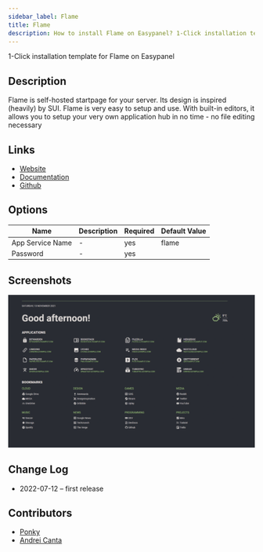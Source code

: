 ```yaml
---
sidebar_label: Flame
title: Flame
description: How to install Flame on Easypanel? 1-Click installation template for Flame on Easypanel
---
```


<!-- generated -->

1-Click installation template for Flame on Easypanel

## Description

Flame is self-hosted startpage for your server. Its design is inspired (heavily) by SUI. Flame is very easy to setup and use. With built-in editors, it allows you to setup your very own application hub in no time - no file editing necessary

## Links

- [Website](https://github.com/pawelmalak/flame)
- [Documentation](https://github.com/pawelmalak/flame)
- [Github](https://github.com/pawelmalak/flame)

## Options

Name | Description | Required | Default Value
-|-|-|-
App Service Name | - | yes | flame
Password | - | yes | 

## Screenshots

![Flame Screenshot](./assets/screenshot.png)

## Change Log

- 2022-07-12 – first release

## Contributors

- [Ponky](https://github.com/Ponkhy)
- [Andrei Canta](https://github.com/deiucanta)
